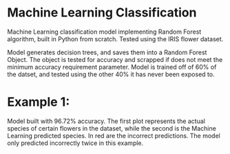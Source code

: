 # Machine Learning Classification
Machine Learning classification model implementing Random Forest algorithm, built in Python from scratch. Tested using the IRIS flower dataset.

Model generates decision trees, and saves them into a Random Forest Object. The object is tested for accuracy and scrapped if does not meet the minimum accuracy requirement parameter. Model is trained off of 60% of the datset, and tested using the other 40% it has never been exposed to. 

# Example 1: 
Model built with 96.72% accuracy. The first plot represents the actual species of certain flowers in the dataset, while the second is the Machine Learning predicted species. In red are the incorrect predictions. The model only predicted incorrectly twice in this example. 

